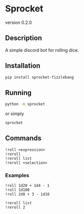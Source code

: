 # Sprocket
version 0.2.0

## Description
A simple discord bot for rolling dice.

## Installation
```bash
pip install sprocket-fizzlebang
```

## Running
```bash
python -m sprocket
```
or simply
```bash
sprocket
```

## Commands
```
!roll <expression>
!reroll
!reroll list
!reroll <selection>
```

### Examples
```
!roll 1d20 + 1d4 - 1
!roll 1d100
!roll 2d8 + 3 - 1d10

!reroll list
!reroll 2
```

